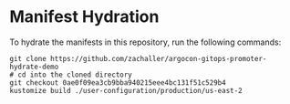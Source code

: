 # Manifest Hydration

To hydrate the manifests in this repository, run the following commands:

```shell
git clone https://github.com/zachaller/argocon-gitops-promoter-hydrate-demo
# cd into the cloned directory
git checkout 0ae0f09ea3cb9bba940215eee4bc131f51c529b4
kustomize build ./user-configuration/production/us-east-2
```

